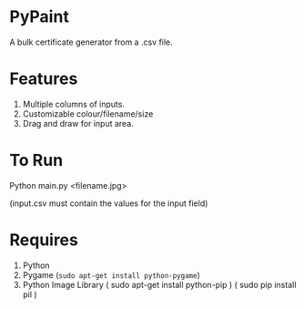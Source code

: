 # PyPaint

A bulk certificate generator from a .csv file.

# Features
1. Multiple columns of inputs.
2. Customizable colour/filename/size
3. Drag and draw for input area.

# To Run
Python main.py <filename.jpg>

(input.csv must contain the values for the input field)

# Requires
1. Python
2. Pygame
   (`sudo apt-get install python-pygame`)
3. Python Image Library
   ( sudo apt-get install python-pip )
   ( sudo pip install pil )
